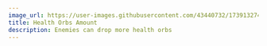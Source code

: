 ```yaml
---
image_url: https://user-images.githubusercontent.com/43440732/173913274-8c6621bc-1b9e-4201-b33b-04c3d5623e9a.gif
title: Health Orbs Amount
description: Enemies can drop more health orbs
---
```

